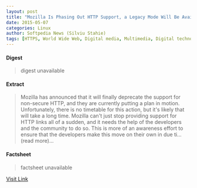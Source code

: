 ```yaml
---
layout: post
title: "Mozilla Is Phasing Out HTTP Support, a Legacy Mode Will Be Available"
date: 2015-05-07
categories: Linux
author: Softpedia News (Silviu Stahie)
tags: [HTTPS, World Wide Web, Digital media, Multimedia, Digital technology, Cyberspace, Computing, Hypertext, Humancomputer interaction, Internet, Software, Web development, Technology, Information Age, Application layer protocols, Web software]
---
```



#### Digest
>digest unavailable

#### Extract
>Mozilla has announced that it will finally deprecate the support for non-secure HTTP, and they are currently putting a plan in motion. Unfortunately, there is no timetable for this action, but it's likely that will take a long time. Mozilla can't just stop providing support for HTTP links all of a sudden, and it needs the help of the developers and the community to do so. This is more of an awareness effort to ensure that the developers make this move on their own in due ti... (read more)...

#### Factsheet
>factsheet unavailable

[Visit Link](http://spd.rss.ac/aHR0cDovL25ld3Muc29mdHBlZGlhLmNvbS9uZXdzL01vemlsbGEtSXMtUGhhc2luZy1PdXQtSFRUUC1TdXBwb3J0LWEtTGVnYWN5LU1vZGUtV2lsbC1CZS1BdmFpbGFibGUtNDc5ODk1LnNodG1s)


